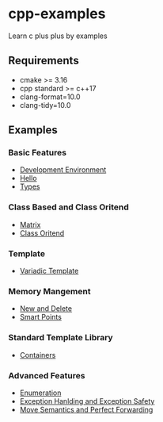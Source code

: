 # cpp-examples

Learn c plus plus by examples 

## Requirements

* cmake >= 3.16
* cpp standard >= c++17
* clang-format=10.0
* clang-tidy=10.0

## Examples

### Basic Features

* [Development Environment](src/environment/README.md)
* [Hello](src/hello/README.md)
* [Types](src/types/README.md)

### Class Based and Class Oritend

- [Matrix](src/matrix/READM.md)
- [Class Oritend](src/class_oritend/README.md)


### Template

- [Variadic Template](./src/template/README.md#变长模板)

### Memory Mangement

- [New and Delete](src/new_delete/README.md)
- [Smart Points](src/smart_pointer/README.md)

### Standard Template Library

- [Containers](src/containers/README.md)


### Advanced Features

* [Enumeration](src/enum/README.md)
* [Exception Hanlding and Exception Safety](src/exception/README.md)
* [Move Semantics and Perfect Forwarding](src/move_forward/README.md)
